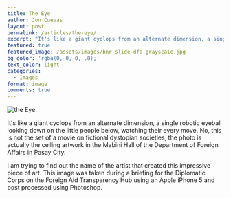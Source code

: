 ```yaml
---
title: The Eye
author: Jon Cuevas
layout: post
permalink: /articles/the-eye/
excerpt: "It's like a giant cyclops from an alternate dimension, a single robotic eyeball looking down on the little people below, watching their every move. No, this is not the set of a movie on fictional dystopian societies, the photo is actually the ceiling artwork in the Mabini Hall of the Department of Foreign Affairs in Pasay City."
featured: true
featured_image: /assets/images/bnr-slide-dfa-grayscale.jpg
bg_color: 'rgba(0, 0, 0, .8);'
text_color: light
categories:
  - Images
format: image
comments: true
---
```

<img src="{{ site.baseurl }}/assets/images/bnr-slide-dfa-grayscale.jpg" alt="the Eye" />

It's like a giant cyclops from an alternate dimension, a single robotic eyeball looking down on the little people below, watching their every move. No, this is not the set of a movie on fictional dystopian societies, the photo is actually the ceiling artwork in the Mabini Hall of the Department of Foreign Affairs in Pasay City.

I am trying to find out the name of the artist that created this impressive piece of art. This image was taken during a briefing for the Diplomatic Corps on the Foreign Aid Transparency Hub using an Apple iPhone 5 and post processed using Photoshop.
